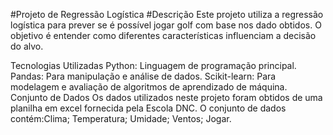 #Projeto de Regressão Logística
#Descrição
Este projeto utiliza a regressão logística para prever se é possível jogar golf com base nos dado obtidos. O objetivo é entender como diferentes características influenciam a decisão do alvo.

Tecnologias Utilizadas
Python: Linguagem de programação principal.
Pandas: Para manipulação e análise de dados.
Scikit-learn: Para modelagem e avaliação de algoritmos de aprendizado de máquina.
Conjunto de Dados
Os dados utilizados neste projeto foram obtidos de uma planilha em excel fornecida pela Escola DNC. O conjunto de dados contém:Clima; Temperatura; Umidade; Ventos; Jogar.
